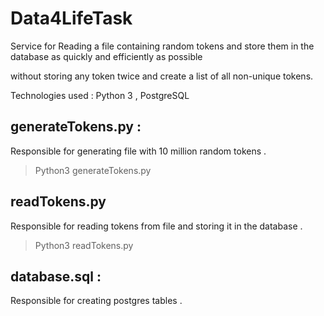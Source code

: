 # Data4LifeTask
  Service for Reading a file containing random tokens and store them in the database as quickly and efficiently as possible
  
  without storing any token twice and create a list of all non-unique tokens. 
  
  
  Technologies used : Python 3 , PostgreSQL 
  
  
## generateTokens.py :

Responsible for generating file with 10 million random tokens .
> Python3 generateTokens.py
    
## readTokens.py

Responsible for reading tokens from file and storing it in the database .
> Python3 readTokens.py

## database.sql :

Responsible for creating postgres tables .
